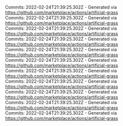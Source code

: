 Commits: 2022-02-24T21:39:25.302Z - Generated via https://github.com/marketplace/actions/artificial-grass
<br>
Commits: 2022-02-24T21:39:25.302Z - Generated via https://github.com/marketplace/actions/artificial-grass
<br>
Commits: 2022-02-24T21:39:25.302Z - Generated via https://github.com/marketplace/actions/artificial-grass
<br>
Commits: 2022-02-24T21:39:25.302Z - Generated via https://github.com/marketplace/actions/artificial-grass
<br>
Commits: 2022-02-24T21:39:25.302Z - Generated via https://github.com/marketplace/actions/artificial-grass
<br>
Commits: 2022-02-24T21:39:25.302Z - Generated via https://github.com/marketplace/actions/artificial-grass
<br>
Commits: 2022-02-24T21:39:25.302Z - Generated via https://github.com/marketplace/actions/artificial-grass
<br>
Commits: 2022-02-24T21:39:25.302Z - Generated via https://github.com/marketplace/actions/artificial-grass
<br>
Commits: 2022-02-24T21:39:25.302Z - Generated via https://github.com/marketplace/actions/artificial-grass
<br>
Commits: 2022-02-24T21:39:25.302Z - Generated via https://github.com/marketplace/actions/artificial-grass
<br>
Commits: 2022-02-24T21:39:25.302Z - Generated via https://github.com/marketplace/actions/artificial-grass
<br>

